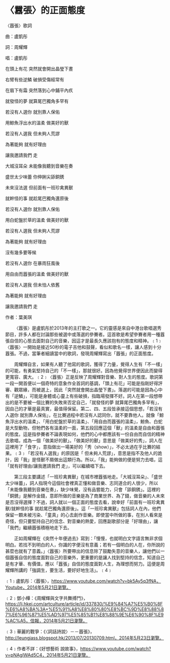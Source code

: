 # 〈囂張〉的正面態度

〈囂張〉歌詞

曲：盧凱彤

詞：周耀輝

唱：盧凱彤

在頭上有花 突然就會開出晶瑩下晝

右臂有些逆鱗 破損受傷經常有

在眉下有霜 突然落到心中鋪平內疚

就發怪的夢 就算尾巴獨角多罕有

若沒有人選你 就別靠人保佑

用鯨魚浮出水的溫柔 做美好的獸

若沒有人選我 但未夠人荒謬

為著能夠 就有好理由

讓我邀請我們 走

大城沒耳朵 未能像我聽到音樂在奏

盛世太少味蕾 你伸脷尖舔銅銹

未來沒法選 但前面有一班珍禽異獸

就幹怪的事 就趁尾巴獨角還原後

若沒有人選你 就別靠人保佑

用白蛇盤於草的溫柔 做美好的獸

若沒有人選我 但未夠人荒謬

為著能夠 就有好理由

沒有幾多要等候

若沒有人選你 在暴雨狂風後

用自由而囂張的溫柔 做美好的獸

若沒有人選我 但未怕人依舊

為著能夠 就有好理由

讓我邀請我們 走

作者：葉美琪

 &emsp;&emsp;〈囂張〉是盧凱彤於2013年的主打歌之一。它的靈感是來自中港台歌唱選秀節目，許多人都在討論那些被選中或落選的參賽者。這首歌是希望參賽者用一種囂張自信的心態去面對自己的音樂，因這才是最長久應該抱有的態度和精神。﹝1﹞〈囂張〉一開始是接近50秒的電子吉他和鼓聲，看似和歌名一樣，讓人感到十分囂張。不過，當筆者細讀當中的歌詞，發現周耀輝寫出「囂張」的正面態度。


 &emsp;&emsp;周耀輝自言，如果有人聽了他寫的歌詞，獲得了力量，覺得人生有「不一樣」的可能，有勇氣堅持自己的「不一樣」，那就很好。因為他覺得世界便因此而變得更寬容、廣大。﹝2﹞〈囂張〉正是反映了周耀輝對音樂、對人生的態度。歌詞第一段一開首便以一個奇特的意象作全首詞的基調，「頭上有花」可能是指剛好得評審、觀眾緣，而被選上，因此「突然就會開出晶瑩下晝」。落選的可能是因為心中有「逆鱗」，可能是身體或心靈上有些破損，指臨場發揮不好。詞人在第一段想帶出的是不要被一個比賽的失敗來否定自己，「就發怪的夢 就算尾巴獨角多罕有」，因自己的才華是最真實，最值得保留。第二、四、五段皆承接這個思想，「若沒有人選你 就別靠人保佑」，在比賽過程中若沒有人認同你，就不要靠他人。就像「鯨魚浮出水的溫柔」、「用白蛇盤於草的溫柔」、「用自由而囂張的溫柔」，鯨魚、白蛇是大型動物，但牠們各有溫柔的一面，第五段回應這個「獸」的溫柔是自由和囂張的態度。這是指參賽者不論表現如何，他們的心中都應該有一份自由而自信的精神去歌唱，成為一個「做美好的獸」。「做美好的獸」意思是「做美好的秀」，詞人在這裡用了「食字」，意指做出一場美好的「秀（show）」，不必太過在乎比賽的結果。﹝3﹞「若沒有人選我」的原因是「 但未夠人荒謬」，意思是指不及他人的詭計，因「我」是怪獸不屑做出這類行為。所以，「我」能夠做的便是努力去唱，這「就有好理由/讓我邀請我們 走」，可以繼續唱下去。

 &emsp;&emsp;第三段主要講述「一班珍禽異獸」在城市裡囂張地走。「大城沒耳朵」、「盛世太少味蕾」，詞人指現今這個社會裡真正懂和做音樂、志同道合的人很少，所以「未能像我聽到音樂在奏」，缺少味覺，沒有品嘗能力，只會「舔銅銹」。這裡的「銅銹」是解作金錢，意即所做的音樂是為了商業世界、為了錢，做音樂的人未來是否沒得選擇？不過，詞人就以一個正面的態度去看，說幸好「前面有一班珍禽異獸/就幹怪的事 就趁尾巴獨角還原後」。這「一班珍禽異獸」包括詞人在內，他們保留一顆未被污染、「童真」的心去創作音樂。即使當中所做的事，在別人看來是奇怪，但只要堅持自己的信念、對音樂的熱愛，回應副歌部分是「好理由」，讓「我們」繼續囂張積極地走下去。

 &emsp;&emsp;正如周耀輝在《突然十年便過去》寫到：「慢慢，也就明白文字語言無非求個明白。若找不到明白的人，你識的字便沒有意義；若有一個明白的人在，你所說的甚麼也就有了意義。」〈囂張〉所要帶出的信息除了鼓勵失意的音樂人，讓他們以一個囂張自信的態度面對自己的音樂外，更重要的是讓人找到堅持的信念，知道自己是有才華、有價值，應以「囂張」自信的態度面對人生，為理想而努力。這便是周耀輝所講的「強調生，要生活，要好好地生活」。﹝4﹞



﹝1﹞盧凱彤：〈囂張〉，https://www.youtube.com/watch?v=bk5Ay5q3fNA，Youtube，2014年5月21日瀏覽。

﹝2﹞鄧小樺：《周耀輝與文字共舞搏鬥》， https://lj.hkej.com/artculture/article/id/337830/%E9%84%A7%E5%B0%8F%E6%A8%BA%3A+%E5%91%A8%E8%80%80%E8%BC%9D%E8%88%87%E6%96%87%E5%AD%97%E5%85%B1%E8%88%9E%E6%90%8F%E9%AC%A5，信報，2014年5月21日瀏覽。

﹝3﹞華麗的戰爭：《〈詞話詩說〉－－囂張》，http://leungjass.blogspot.hk/2013/07/20130709.html，2014年5月23日瀏覽。

﹝4﹞作者不詳：《好想藝術 說故事》，https://www.youtube.com/watch?v=pNAgIWAd5C4，2014年5月21日瀏覽。
